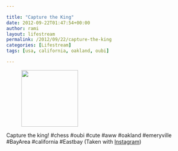 ```yaml
---

title: "Capture the King"
date: 2012-09-22T01:47:54+00:00
author: rami
layout: lifestream 
permalink: /2012/09/22/capture-the-king
categories: [Lifestream]
tags: [usa, california, oakland, oubi]

---
```


<div id='gallery-89' class='gallery galleryid-1767 gallery-columns-3 gallery-size-thumbnail'>
  <figure class='gallery-item'> 
  
  <div class='gallery-icon landscape'>
    <a href='http://139.59.20.41/2012/09/22/capture-the-king-chess-oubi-cute-aww-oakland/attachment/1768/'><img width="150" height="150" src="http://139.59.20.41/wp-content/uploads/2012/09/tumblr_maqabulIpL1qb4qlko1_1280-150x150.jpg" class="attachment-thumbnail size-thumbnail" alt="" srcset="http://139.59.20.41/wp-content/uploads/2012/09/tumblr_maqabulIpL1qb4qlko1_1280-150x150.jpg 150w, http://139.59.20.41/wp-content/uploads/2012/09/tumblr_maqabulIpL1qb4qlko1_1280-300x300.jpg 300w, http://139.59.20.41/wp-content/uploads/2012/09/tumblr_maqabulIpL1qb4qlko1_1280-100x100.jpg 100w, http://139.59.20.41/wp-content/uploads/2012/09/tumblr_maqabulIpL1qb4qlko1_1280.jpg 612w" sizes="100vw" /></a>
  </div></figure>
</div>

Capture the king! #chess #oubi #cute #aww #oakland #emeryville #BayArea #california #Eastbay (Taken with [Instagram](http://instagram.com))
